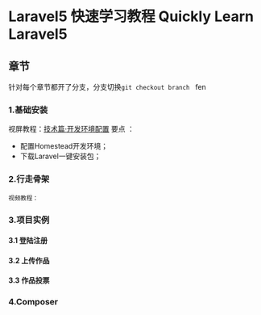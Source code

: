 # Laravel5 快速学习教程 Quickly Learn Laravel5
## 章节
针对每个章节都开了分支，分支切换`git checkout branch `
fen
### 1.基础安装

 视屏教程：[技术篇·开发环境配置]( http://www.jianshu.com/p/f47421a82652)
 要点 ：
 
 * 配置Homestead开发环境；
 * 下载Laravel一键安装包；
 
### 2.行走骨架
    视频教程：
### 3.项目实例
#### 3.1 登陆注册
#### 3.2 上传作品
#### 3.3 作品投票
### 4.Composer
